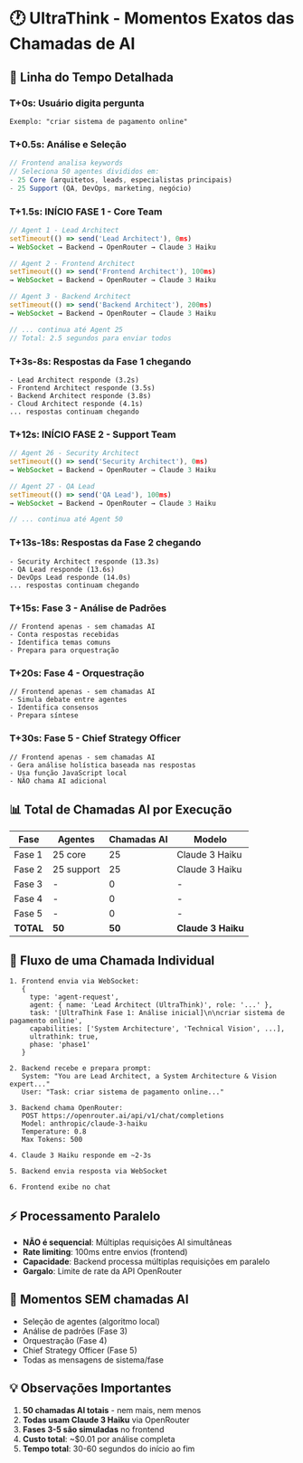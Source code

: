 # 🕐 UltraThink - Momentos Exatos das Chamadas de AI

## 📍 Linha do Tempo Detalhada

### **T+0s: Usuário digita pergunta**
```
Exemplo: "criar sistema de pagamento online"
```

### **T+0.5s: Análise e Seleção**
```javascript
// Frontend analisa keywords
// Seleciona 50 agentes divididos em:
- 25 Core (arquitetos, leads, especialistas principais)
- 25 Support (QA, DevOps, marketing, negócio)
```

### **T+1.5s: INÍCIO FASE 1 - Core Team**
```javascript
// Agent 1 - Lead Architect
setTimeout(() => send('Lead Architect'), 0ms)
→ WebSocket → Backend → OpenRouter → Claude 3 Haiku

// Agent 2 - Frontend Architect  
setTimeout(() => send('Frontend Architect'), 100ms)
→ WebSocket → Backend → OpenRouter → Claude 3 Haiku

// Agent 3 - Backend Architect
setTimeout(() => send('Backend Architect'), 200ms)
→ WebSocket → Backend → OpenRouter → Claude 3 Haiku

// ... continua até Agent 25
// Total: 2.5 segundos para enviar todos
```

### **T+3s-8s: Respostas da Fase 1 chegando**
```
- Lead Architect responde (3.2s)
- Frontend Architect responde (3.5s)
- Backend Architect responde (3.8s)
- Cloud Architect responde (4.1s)
... respostas continuam chegando
```

### **T+12s: INÍCIO FASE 2 - Support Team**
```javascript
// Agent 26 - Security Architect
setTimeout(() => send('Security Architect'), 0ms)
→ WebSocket → Backend → OpenRouter → Claude 3 Haiku

// Agent 27 - QA Lead
setTimeout(() => send('QA Lead'), 100ms)
→ WebSocket → Backend → OpenRouter → Claude 3 Haiku

// ... continua até Agent 50
```

### **T+13s-18s: Respostas da Fase 2 chegando**
```
- Security Architect responde (13.3s)
- QA Lead responde (13.6s)
- DevOps Lead responde (14.0s)
... respostas continuam chegando
```

### **T+15s: Fase 3 - Análise de Padrões**
```
// Frontend apenas - sem chamadas AI
- Conta respostas recebidas
- Identifica temas comuns
- Prepara para orquestração
```

### **T+20s: Fase 4 - Orquestração**
```
// Frontend apenas - sem chamadas AI
- Simula debate entre agentes
- Identifica consensos
- Prepara síntese
```

### **T+30s: Fase 5 - Chief Strategy Officer**
```
// Frontend apenas - sem chamadas AI
- Gera análise holística baseada nas respostas
- Usa função JavaScript local
- NÃO chama AI adicional
```

## 📊 Total de Chamadas AI por Execução

| Fase | Agentes | Chamadas AI | Modelo |
|------|---------|-------------|--------|
| Fase 1 | 25 core | 25 | Claude 3 Haiku |
| Fase 2 | 25 support | 25 | Claude 3 Haiku |
| Fase 3 | - | 0 | - |
| Fase 4 | - | 0 | - |
| Fase 5 | - | 0 | - |
| **TOTAL** | **50** | **50** | **Claude 3 Haiku** |

## 🔄 Fluxo de uma Chamada Individual

```
1. Frontend envia via WebSocket:
   {
     type: 'agent-request',
     agent: { name: 'Lead Architect (UltraThink)', role: '...' },
     task: '[UltraThink Fase 1: Análise inicial]\n\ncriar sistema de pagamento online',
     capabilities: ['System Architecture', 'Technical Vision', ...],
     ultrathink: true,
     phase: 'phase1'
   }

2. Backend recebe e prepara prompt:
   System: "You are Lead Architect, a System Architecture & Vision expert..."
   User: "Task: criar sistema de pagamento online..."

3. Backend chama OpenRouter:
   POST https://openrouter.ai/api/v1/chat/completions
   Model: anthropic/claude-3-haiku
   Temperature: 0.8
   Max Tokens: 500

4. Claude 3 Haiku responde em ~2-3s

5. Backend envia resposta via WebSocket

6. Frontend exibe no chat
```

## ⚡ Processamento Paralelo

- **NÃO é sequencial**: Múltiplas requisições AI simultâneas
- **Rate limiting**: 100ms entre envios (frontend)
- **Capacidade**: Backend processa múltiplas requisições em paralelo
- **Gargalo**: Limite de rate da API OpenRouter

## 🎯 Momentos SEM chamadas AI

- Seleção de agentes (algoritmo local)
- Análise de padrões (Fase 3)
- Orquestração (Fase 4)  
- Chief Strategy Officer (Fase 5)
- Todas as mensagens de sistema/fase

## 💡 Observações Importantes

1. **50 chamadas AI totais** - nem mais, nem menos
2. **Todas usam Claude 3 Haiku** via OpenRouter
3. **Fases 3-5 são simuladas** no frontend
4. **Custo total**: ~$0.01 por análise completa
5. **Tempo total**: 30-60 segundos do início ao fim